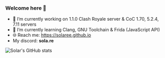 ### Welcome here 👋

- 🔭 I’m currently working on 1.1.0 Clash Royale server & CoC 1.70, 5.2.4, 7.11 servers
- 🌱 I’m currently learning Clang, GNU Toolchain & Frida (JavaScript API)
- 🌐 Reach me: https://solaree.github.io
- My discord: **sola.re**

![Solar's GitHub stats](https://github-readme-stats.vercel.app/api?username=Solaree&theme=rose_pine&show_icons=true)
